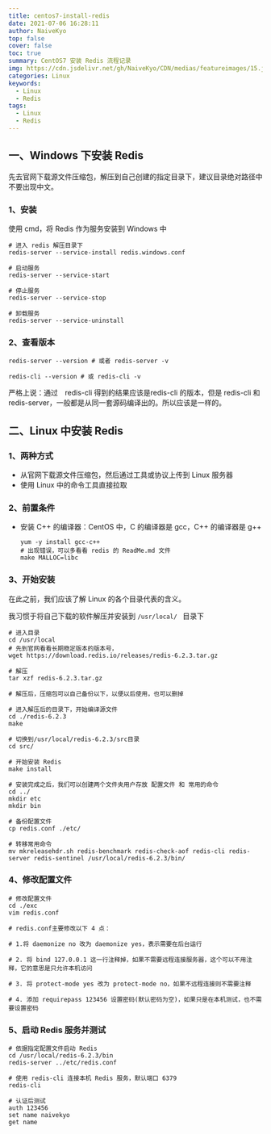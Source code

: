 ```yaml
---
title: centos7-install-redis
date: 2021-07-06 16:28:11
author: NaiveKyo
top: false
cover: false
toc: true
summary: CentOS7 安装 Redis 流程记录
img: https://cdn.jsdelivr.net/gh/NaiveKyo/CDN/medias/featureimages/15.jpg
categories: Linux
keywords: 
  - Linux
  - Redis
tags:
  - Linux
  - Redis
---
```




## 一、Windows 下安装 Redis

先去官网下载源文件压缩包，解压到自己创建的指定目录下，建议目录绝对路径中不要出现中文。





### 1、安装

使用 cmd，将 Redis 作为服务安装到 Windows 中

```shell
# 进入 redis 解压目录下
redis-server --service-install redis.windows.conf

# 启动服务
redis-server --service-start

# 停止服务
redis-server --service-stop

# 卸载服务
redis-server --service-uninstall
```



### 2、查看版本

```shell
redis-server --version # 或者 redis-server -v

redis-cli --version # 或 redis-cli -v
```

严格上说：通过　redis-cli 得到的结果应该是redis-cli 的版本，但是 redis-cli 和redis-server，一般都是从同一套源码编译出的。所以应该是一样的。



## 二、Linux 中安装 Redis

### 1、两种方式

- 从官网下载源文件压缩包，然后通过工具或协议上传到 Linux 服务器
- 使用 Linux 中的命令工具直接拉取



### 2、前置条件

- 安装 C++ 的编译器：CentOS 中，C 的编译器是 gcc，C++ 的编译器是 g++

  ```shell
  yum -y install gcc-c++
  # 出现错误，可以多看看 redis 的 ReadMe.md 文件
  make MALLOC=libc
  ```

  



### 3、开始安装

在此之前，我们应该了解 Linux 的各个目录代表的含义。

我习惯于将自己下载的软件解压并安装到 `/usr/local/ ` 目录下

```shell
# 进入目录
cd /usr/local
# 先到官网看看长期稳定版本的版本号，
wget https://download.redis.io/releases/redis-6.2.3.tar.gz

# 解压
tar xzf redis-6.2.3.tar.gz

# 解压后，压缩包可以自己备份以下，以便以后使用，也可以删掉

# 进入解压后的目录下，开始编译源文件
cd ./redis-6.2.3
make

# 切换到/usr/local/redis-6.2.3/src目录
cd src/

# 开始安装 Redis
make install

# 安装完成之后，我们可以创建两个文件夹用户存放 配置文件 和 常用的命令
cd ../
mkdir etc
mkdir bin

# 备份配置文件
cp redis.conf ./etc/

# 转移常用命令
mv mkreleasehdr.sh redis-benchmark redis-check-aof redis-cli redis-server redis-sentinel /usr/local/redis-6.2.3/bin/
```



### 4、修改配置文件

```shell
# 修改配置文件
cd ./exc
vim redis.conf

# redis.conf主要修改以下 4 点：

# 1.将 daemonize no 改为 daemonize yes，表示需要在后台运行

# 2. 将 bind 127.0.0.1 这一行注释掉，如果不需要远程连接服务器，这个可以不用注释，它的意思是只允许本机访问

# 3. 将 protect-mode yes 改为 protect-mode no，如果不远程连接则不需要注释

# 4. 添加 requirepass 123456 设置密码(默认密码为空)，如果只是在本机测试，也不需要设置密码
```



### 5、启动 Redis 服务并测试



```shell
# 依据指定配置文件启动 Redis
cd /usr/local/redis-6.2.3/bin
redis-server ../etc/redis.conf

# 使用 redis-cli 连接本机 Redis 服务，默认端口 6379
redis-cli

# 认证后测试
auth 123456
set name naivekyo
get name
```















